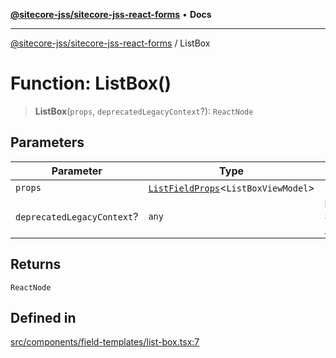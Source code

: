 [**@sitecore-jss/sitecore-jss-react-forms**](../README.md) • **Docs**

***

[@sitecore-jss/sitecore-jss-react-forms](../README.md) / ListBox

# Function: ListBox()

> **ListBox**(`props`, `deprecatedLegacyContext`?): `ReactNode`

## Parameters

| Parameter | Type | Description |
| ------ | ------ | ------ |
| `props` | [`ListFieldProps`](../type-aliases/ListFieldProps.md)\<`ListBoxViewModel`\> | - |
| `deprecatedLegacyContext`? | `any` | **Deprecated** **See** [React Docs](https://legacy.reactjs.org/docs/legacy-context.html#referencing-context-in-lifecycle-methods) |

## Returns

`ReactNode`

## Defined in

[src/components/field-templates/list-box.tsx:7](https://github.com/Sitecore/jss/blob/f73438462e859a2e4056c173073deed1d51387b8/packages/sitecore-jss-react-forms/src/components/field-templates/list-box.tsx#L7)
